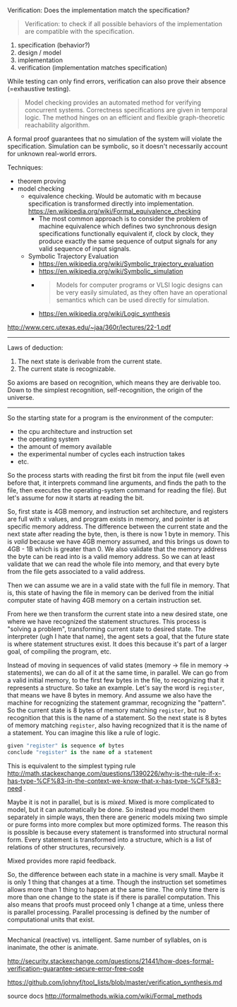 
Verification: Does the implementation match the specification?

> Verification: to check if all possible behaviors of the implementation
are compatible with the specification.

1. specification (behavior?)
2. design / model
3. implementation
4. verification (implementation matches specification)

While testing can only find errors, verification can also prove
their absence (=exhaustive testing).

> Model checking provides an automated method for verifying
concurrent systems. Correctness specifications are given in temporal
logic. The method hinges on an efficient and flexible graph-theoretic
reachability algorithm.

A formal proof guarantees that no simulation of the system will violate the specification. Simulation can be symbolic, so it doesn't necessarily account for unknown real-world errors.

Techniques:

- theorem proving
- model checking
  - equivalence checking. Would be automatic with m because specification is transformed directly into implementation. https://en.wikipedia.org/wiki/Formal_equivalence_checking
    + The most common approach is to consider the problem of machine equivalence which defines two synchronous design specifications functionally equivalent if, clock by clock, they produce exactly the same sequence of output signals for any valid sequence of input signals.
  - Symbolic Trajectory Evaluation
    - https://en.wikipedia.org/wiki/Symbolic_trajectory_evaluation
    - https://en.wikipedia.org/wiki/Symbolic_simulation
    - > Models for computer programs or VLSI logic designs can be very easily simulated, as they often have an operational semantics which can be used directly for simulation.
    - https://en.wikipedia.org/wiki/Logic_synthesis

http://www.cerc.utexas.edu/~jaa/360r/lectures/22-1.pdf

---

Laws of deduction:

1. The next state is derivable from the current state.
2. The current state is recognizable.

So axioms are based on recognition, which means they are derivable too. Down to the simplest recognition, self-recognition, the origin of the universe.

---

So the starting state for a program is the environment of the computer:

- the cpu architecture and instruction set
- the operating system
- the amount of memory available
- the experimental number of cycles each instruction takes
- etc.

So the process starts with reading the first bit from the input file (well even before that, it interprets command line arguments, and finds the path to the file, then executes the operating-system command for reading the file). But let's assume for now it starts at reading the bit.

So, first state is 4GB memory, and instruction set architecture, and registers are full with x values, and program exists in memory, and pointer is at specific memory address. The difference between the current state and the next state after reading the byte, then, is there is now 1 byte in memory. This is _valid_ because we have 4GB memory assumed, and this brings us down to 4GB - 1B which is greater than 0. We also validate that the memory address the byte can be read into is a valid memory address. So we can at least validate that we can read the whole file into memory, and that every byte from the file gets associated to a valid address.

Then we can assume we are in a valid state with the full file in memory. That is, this state of having the file in memory can be derived from the initial computer state of having 4GB memory on a certain instruction set.

From here we then transform the current state into a new desired state, one where we have recognized the statement structures. This process is "solving a problem", transforming current state to desired state. The interpreter (ugh I hate that name), the agent sets a goal, that the future state is where statement structures exist. It does this because it's part of a larger goal, of compiling the program, etc.

Instead of moving in sequences of valid states (memory -> file in memory -> statements), we can do all of it at the same time, in parallel. We can go from a valid initial memory, to the first few bytes in the file, to recognizing that it represents a structure. So take an example. Let's say the word is `register`, that means we have 8 bytes in memory. And assume we also have the machine for recognizing the statement grammar, recognizing the "pattern". So the current state is 8 bytes of memory matching `register`, but no recognition that this is the name of a statement. So the next state is 8 bytes of memory matching `register`, also having recognized that it is the name of a statement. You can imagine this like a rule of logic.

```coffee
given "register" is sequence of bytes
conclude "register" is the name of a statement
```

This is equivalent to the simplest typing rule http://math.stackexchange.com/questions/1390226/why-is-the-rule-if-x-has-type-%CF%83-in-the-context-we-know-that-x-has-type-%CF%83-need .

Maybe it is not in parallel, but is is _mixed_. Mixed is more complicated to model, but it can automatically be done. So instead you model them separately in simple ways, then there are generic models mixing two simple or pure forms into more complex but more optimized forms. The reason this is possible is because every statement is transformed into structural normal form. Every statement is transformed into a structure, which is a list of relations of other structures, recursively.

Mixed provides more rapid feedback.

So, the difference between each state in a machine is very small. Maybe it is only 1 thing that changes at a time. Though the instruction set sometimes allows more than 1 thing to happen at the same time. The only time there is more than one change to the state is if there is parallel computation. This also means that proofs must proceed only 1 change at a time, unless there is parallel processing. Parallel processing is defined by the number of computational units that exist.

---

Mechanical (reactive) vs. intelligent. Same number of syllables, on is inanimate, the other is animate.

http://security.stackexchange.com/questions/21441/how-does-formal-verification-guarantee-secure-error-free-code

https://github.com/johnyf/tool_lists/blob/master/verification_synthesis.md

source docs
  http://formalmethods.wikia.com/wiki/Formal_methods
